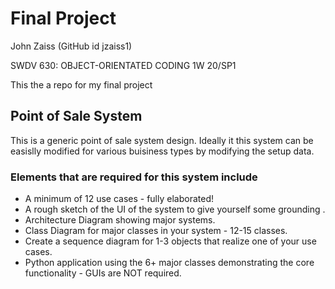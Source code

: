 # Final Project

John Zaiss (GitHub id jzaiss1)

SWDV 630: OBJECT-ORIENTATED CODING 1W 20/SP1

This the a repo for my final project

## Point of Sale System

This is a generic point of sale system design.  Ideally it this system can be easislly modified for various buisiness types by modifying the setup data.

### Elements that are required for this system include

* A minimum of 12 use cases - fully elaborated!
* A rough sketch of the UI of the system to give yourself some grounding .
* Architecture Diagram showing major systems.
* Class Diagram for major classes in your system - 12-15 classes.
* Create a sequence diagram for 1-3 objects that realize one of your use cases.
* Python application using the 6+ major classes demonstrating the core functionality - GUIs are NOT required.
